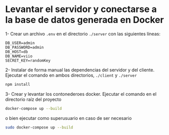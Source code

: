 # Levantar el servidor y conectarse a la base de datos generada en Docker

1- Crear un archivo `.env` en el directorio `./server` con las siguientes líneas:

```env
DB_USER=admin
DB_PASSWORD=admin
DB_HOST=db
DB_NAME=viio
SECRET_KEY=randomKey
```

2- Instalar de forma manual las dependencias del servidor y del cliente. Ejecutar el comando en ambos directorios, `./client` y `./server`

```bash
npm install
```

3- Crear y levantar los contonederoes docker. Ejecutar el comando en el directorio raíz del proyecto

```bash
docker-compose up --build
```
o bien ejecutar como superusuario en caso de ser necesario
```bash
sudo docker-compose up --build
```
